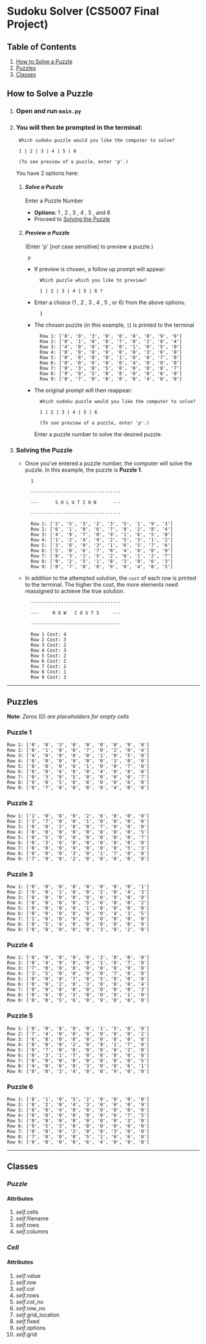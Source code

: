 # Sudoku Solver (CS5007 Final Project)

## **Table of Contents**
1. [How to Solve a Puzzle](#how-to-solve-a-puzzle)
2. [Puzzles](#puzzles)
3. [Classes](#classes)

## **How to Solve a Puzzle**
1. ### Open and run `main.py`
2. ### You will then be prompted in the terminal: 
        
        Which sudoku puzzle would you like the computer to solve?

        1 | 2 | 3 | 4 | 5 | 6

        (To see preview of a puzzle, enter 'p'.) 

    You have 2 options here: 
    
    1.  #### *Solve a Puzzle*
    
        Enter a Puzzle Number
        
        - **Options**: 1 , 2 , 3 , 4 , 5 , and 6
        - Proceed to [Solving the Puzzle](#3--solving-the-puzzle)
        
    
    2. #### *Preview a Puzzle* 
    
        (Enter 'p' [not case sensitive] to preview a puzzle.)
    
            p
                
        * If preview is chosen, a follow up prompt will appear: 
 
                Which puzzle which you like to preview?

                1 | 2 | 3 | 4 | 5 | 6 ? 

        * Enter a choice (1 , 2 , 3 , 4 , 5 , or 6) from the above options.

                1 
        
        * The chosen puzzle (in this example, `1`) is printed to the terminal

                Row 1: ['0', '0', '3', '0', '0', '0', '0', '9', '0']
                Row 2: ['0', '1', '0', '0', '7', '0', '2', '0', '4']
                Row 3: ['4', '0', '0', '0', '0', '1', '0', '5', '0']
                Row 4: ['0', '0', '0', '9', '0', '0', '3', '0', '0']
                Row 5: ['0', '8', '0', '0', '1', '0', '0', '7', '0']
                Row 6: ['0', '0', '6', '0', '0', '4', '0', '0', '0']
                Row 7: ['0', '3', '0', '5', '0', '0', '0', '0', '7']
                Row 8: ['9', '0', '5', '0', '8', '0', '0', '6', '0']
                Row 9: ['0', '7', '0', '0', '0', '0', '4', '0', '0']

        * The original prompt will then reappear:
                    
                Which sudoku puzzle would you like the computer to solve?

                1 | 2 | 3 | 4 | 5 | 6

                (To see preview of a puzzle, enter 'p'.)
            Enter a puzzle number to solve the desired puzzle.  
3. ### Solving the Puzzle         
    
    * Once you've entered a puzzle number, the computer will solve the puzzle. In this example, the puzzle is **Puzzle 1**. 

            1
    
            ---------------------------------

            ---      S O L U T I O N      ---

            ---------------------------------

            Row 1: ['2', '5', '3', '2', '3', '5', '1', '9', '3']
            Row 2: ['6', '1', '8', '6', '7', '8', '2', '8', '4']
            Row 3: ['4', '9', '7', '0', '9', '1', '6', '5', '0']
            Row 4: ['1', '2', '4', '9', '2', '5', '3', '1', '2']
            Row 5: ['3', '8', '9', '3', '1', '6', '5', '7', '6']
            Row 6: ['5', '0', '6', '7', '0', '4', '8', '0', '9']
            Row 7: ['8', '3', '1', '5', '2', '6', '1', '2', '7']
            Row 8: ['9', '2', '5', '1', '8', '3', '0', '6', '3']
            Row 9: ['0', '7', '0', '0', '9', '0', '4', '8', '5']
        
    * In addition to the attempted solution, the `cost` of each row is printed to the terminal. The higher the cost, the more elements need reassigned to achieve the true solution. 

            ---------------------------------

            ---     R O W   C O S T S     ---

            ---------------------------------

            Row 1 Cost: 4
            Row 2 Cost: 3
            Row 3 Cost: 2
            Row 4 Cost: 3
            Row 5 Cost: 2
            Row 6 Cost: 2
            Row 7 Cost: 2
            Row 8 Cost: 1
            Row 9 Cost: 3

---
## **Puzzles**
    
**Note**: *Zeros* (0) *are placeholders for empty cells*

### Puzzle 1
   
    Row 1: ['0', '0', '3', '0', '0', '0', '0', '9', '0']
    Row 2: ['0', '1', '0', '0', '7', '0', '2', '0', '4']
    Row 3: ['4', '0', '0', '0', '0', '1', '0', '5', '0']
    Row 4: ['0', '0', '0', '9', '0', '0', '3', '0', '0']
    Row 5: ['0', '8', '0', '0', '1', '0', '0', '7', '0']
    Row 6: ['0', '0', '6', '0', '0', '4', '0', '0', '0']
    Row 7: ['0', '3', '0', '5', '0', '0', '0', '0', '7']
    Row 8: ['9', '0', '5', '0', '8', '0', '0', '6', '0']
    Row 9: ['0', '7', '0', '0', '0', '0', '4', '0', '0']

### Puzzle 2
    
    Row 1: ['1', '0', '8', '0', '2', '6', '0', '0', '0']
    Row 2: ['3', '7', '0', '0', '1', '0', '0', '0', '0']
    Row 3: ['0', '0', '2', '0', '0', '7', '0', '0', '0']
    Row 4: ['0', '0', '0', '0', '0', '8', '0', '0', '5']
    Row 5: ['0', '5', '0', '0', '0', '0', '0', '0', '7']
    Row 6: ['0', '3', '6', '0', '0', '0', '0', '0', '0']
    Row 7: ['0', '0', '0', '9', '0', '0', '0', '5', '3']
    Row 8: ['0', '0', '0', '3', '0', '1', '7', '0', '0']
    Row 9: ['7', '9', '0', '2', '0', '0', '0', '0', '8']

### Puzzle 3

    Row 1: ['0', '0', '0', '0', '0', '0', '0', '0', '1']
    Row 2: ['9', '0', '1', '0', '0', '2', '0', '4', '3']
    Row 3: ['0', '0', '0', '0', '0', '0', '9', '0', '0']
    Row 4: ['0', '0', '0', '0', '5', '6', '0', '0', '2']
    Row 5: ['0', '0', '0', '0', '1', '0', '0', '0', '0']
    Row 6: ['0', '0', '0', '0', '0', '0', '4', '3', '5']
    Row 7: ['1', '6', '0', '9', '8', '0', '0', '0', '0']
    Row 8: ['0', '5', '4', '0', '0', '0', '8', '0', '9']
    Row 9: ['0', '8', '0', '0', '0', '3', '0', '2', '0']

### Puzzle 4

    Row 1: ['0', '0', '0', '9', '0', '2', '8', '0', '0']
    Row 2: ['0', '4', '9', '0', '0', '1', '0', '7', '0']
    Row 3: ['7', '0', '0', '0', '0', '0', '0', '9', '0']
    Row 4: ['3', '5', '0', '0', '9', '0', '7', '0', '0']
    Row 5: ['0', '0', '0', '7', '0', '5', '0', '0', '0']
    Row 6: ['0', '0', '2', '0', '3', '0', '0', '8', '4']
    Row 7: ['0', '9', '0', '0', '0', '0', '0', '0', '3']
    Row 8: ['0', '6', '0', '3', '0', '0', '9', '1', '0']
    Row 9: ['0', '0', '5', '6', '0', '9', '0', '0', '0']

### Puzzle 5

    Row 1: ['0', '0', '8', '0', '0', '1', '5', '0', '0']
    Row 2: ['7', '4', '0', '0', '8', '0', '0', '0', '2']
    Row 3: ['6', '0', '0', '0', '0', '0', '0', '0', '0']
    Row 4: ['0', '0', '0', '2', '0', '9', '1', '7', '0']
    Row 5: ['0', '7', '0', '0', '0', '0', '0', '2', '0']
    Row 6: ['0', '3', '1', '7', '0', '8', '0', '0', '0']
    Row 7: ['0', '0', '0', '0', '0', '0', '0', '0', '5']
    Row 8: ['4', '0', '0', '0', '3', '0', '0', '6', '1']
    Row 9: ['0', '0', '3', '4', '0', '0', '9', '0', '0']

### Puzzle 6

    Row 1: ['8', '1', '0', '5', '2', '0', '0', '0', '0']
    Row 2: ['0', '2', '0', '4', '3', '0', '0', '0', '9']
    Row 3: ['0', '0', '4', '0', '0', '9', '0', '0', '0']
    Row 4: ['0', '0', '0', '0', '0', '0', '6', '7', '5']
    Row 5: ['0', '8', '0', '0', '0', '0', '0', '3', '0']
    Row 6: ['9', '5', '3', '0', '0', '0', '0', '0', '0']
    Row 7: ['0', '0', '0', '2', '0', '0', '3', '0', '0']
    Row 8: ['7', '0', '0', '0', '5', '1', '0', '6', '0']
    Row 9: ['0', '0', '0', '0', '6', '4', '0', '9', '8']

---
## **Classes**

### *Puzzle*

#### Attributes

1. *self*.cells
2. *self*.filename
3. *self*.rows
4. *self*.columns
### *Cell*

#### Attributes
1. *self*.value
2. *self*.row
3. *self*.col
4. *self*.rows
5. *self*.col_no
6. *self*.row_no
7. *self*.grid_location
5. *self*.fixed
6. *self*.options
7. *self*.grid